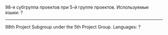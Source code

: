 98-я субгруппа проектов при 5-й группе проектов. Используемые языки: ?
-- -- -- -- --
98th Project Subgroup under the 5th Project Group. Languages: ?

